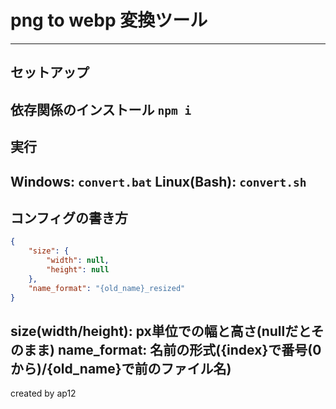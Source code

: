 # png to webp 変換ツール
---
## セットアップ
依存関係のインストール
```npm i```
---
## 実行
Windows: `convert.bat`
Linux(Bash): `convert.sh`
---
## コンフィグの書き方
```json
{
    "size": {
        "width": null,
        "height": null
    },
    "name_format": "{old_name}_resized"
}
```
size(width/height): px単位での幅と高さ(nullだとそのまま)
name_format: 名前の形式({index}で番号(0から)/{old_name}で前のファイル名)
---
created by ap12